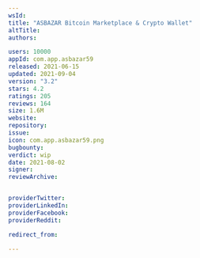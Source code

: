 ```yaml
---
wsId: 
title: "ASBAZAR Bitcoin Marketplace & Crypto Wallet"
altTitle: 
authors:

users: 10000
appId: com.app.asbazar59
released: 2021-06-15
updated: 2021-09-04
version: "3.2"
stars: 4.2
ratings: 205
reviews: 164
size: 1.6M
website: 
repository: 
issue: 
icon: com.app.asbazar59.png
bugbounty: 
verdict: wip
date: 2021-08-02
signer: 
reviewArchive:


providerTwitter: 
providerLinkedIn: 
providerFacebook: 
providerReddit: 

redirect_from:

---
```



